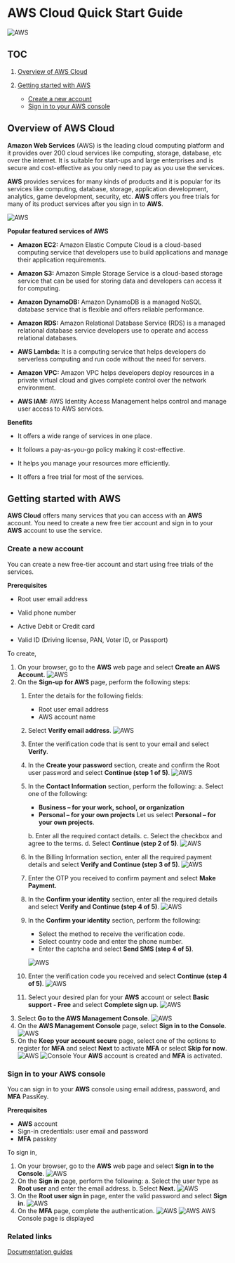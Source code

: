 
# AWS Cloud Quick Start Guide
![AWS](https://www.logo.wine/a/logo/Amazon_Web_Services/Amazon_Web_Services-Logo.wine.svg)

## TOC
1. [Overview of AWS Cloud](https://github.com/NagendraHV/markdown/blob/main/QSG_AWS_nagendra.md#overview-of-aws-cloud)
2. [Getting started with AWS](https://github.com/NagendraHV/markdown/edit/main/QSG_AWS_nagendra.md#getting-started-with-aws)

	* [Create a new account](https://github.com/NagendraHV/markdown/edit/main/QSG_AWS_nagendra.md#create-a-new-account)
	* [Sign in to your AWS console](https://github.com/NagendraHV/markdown/edit/main/QSG_AWS_nagendra.md#sign-in-to-your-aws-console)	
	
## Overview of AWS Cloud

**Amazon Web Services** (AWS) is the leading cloud computing platform and it provides over 200 cloud services like computing, storage, database, etc over the internet. It is suitable for start-ups and large enterprises and is secure and cost-effective as you only need to pay as you use the services.

**AWS** provides services for many kinds of products and it is popular for its services like computing, database, storage, application development, analytics, game development, security, etc. **AWS** offers you free trials for many of its product services after you sign in to **AWS**.

![AWS](https://github.com/NagendraHV/markdown/blob/b4f0fbc5ce355d41b8d9f46b408f79e0f80f36ba/images/graphoc.png)


**Popular featured services of AWS**

* **Amazon EC2:** Amazon Elastic Compute Cloud is a cloud-based computing service that developers use to build applications and manage their application requirements.

* **Amazon S3:** Amazon Simple Storage Service is a cloud-based storage service that can be used for storing data and developers can access it for computing.

* **Amazon DynamoDB:** Amazon  DynamoDB is a managed NoSQL database service that is flexible and offers reliable performance.

* **Amazon RDS:** Amazon Relational Database Service (RDS) is a managed relational database service developers use to operate and access relational databases.

* **AWS Lambda:**   It is  a  computing service that helps developers do serverless computing and run code without the need for servers.

* **Amazon VPC:** Amazon VPC helps developers deploy resources in a private virtual cloud and gives complete control over the network environment.

* **AWS IAM:** AWS Identity Access Management helps control and manage user access to AWS services.

**Benefits**

* It offers a wide range of services in one place.

* It follows a pay-as-you-go policy making it cost-effective.

* It helps you manage your resources more efficiently.

* It offers a free trial for most of the services.

## Getting started with AWS
**AWS  Cloud** offers many services that you can access with an **AWS** account. You need to create a new free tier account and sign in to your **AWS** account to use the service.
### Create a new account
You can create a new free-tier account and start using free trials of the services.

**Prerequisites**

*	Root user email address

*	Valid phone number

*	Active Debit or Credit card

*	Valid ID (Driving license, PAN, Voter ID, or Passport)


To create,

1. On your browser, go to the **AWS** web page and select **Create an AWS Account.**
![AWS](https://github.com/NagendraHV/markdown/blob/b8be5270ddd303c399283487bf445f93a674a532/images/AWS0.png)
3. On the **Sign-up** **for AWS** page, perform the following steps:
	1. Enter the details for the following fields:
		*	Root user email address
		*	AWS account name
	2. Select **Verify email address**.
![AWS](https://github.com/NagendraHV/markdown/blob/077ba938087a218dbc629459799c02fac6f68b62/images/aws1.png)
	4.  Enter the verification code that is sent to your email and select **Verify**.
	5. In the **Create your password** section, create and confirm the Root user password and select **Continue (step 1 of 5)**.
![AWS](https://github.com/NagendraHV/markdown/blob/077ba938087a218dbc629459799c02fac6f68b62/images/aws3.png)
	6. In the **Contact Information** section, perform the following:
		a. Select one of the following:
		*	**Business – for your work, school, or organization**
		*	**Personal – for your own projects**
Let us select **Personal – for your own projects**.	

		b. Enter all the required contact details. 
		c.    Select the checkbox and  agree to the terms.
		d.   Select **Continue (step 2 of 5)**.
		![AWS](https://github.com/NagendraHV/markdown/blob/077ba938087a218dbc629459799c02fac6f68b62/images/aws4.png)
		

	6.   In the Billing Information section, enter all the required payment details and select **Verify and Continue (step 3 of 5)**.
	![AWS](https://github.com/NagendraHV/markdown/blob/077ba938087a218dbc629459799c02fac6f68b62/images/aws5.png)
	7.   Enter the OTP you received to confirm payment and select **Make** **Payment.**
	8.  In the **Confirm your identity** section, enter all the required details and select **Verify and Continue (step 4 of 5)**.
![AWS](https://github.com/NagendraHV/markdown/blob/077ba938087a218dbc629459799c02fac6f68b62/images/aws6.png)
	9.  In the **Confirm your identity** section, perform the following:
		*   Select the method to receive the verification code.  
		*  Select country code and enter the phone number.
		* Enter the captcha and select **Send SMS (step 4 of 5)**. 

		 ![AWS](https://github.com/NagendraHV/markdown/blob/077ba938087a218dbc629459799c02fac6f68b62/images/AWS7.png)
	10.  Enter the verification code you received and select **Continue (step 4 of 5)**.
![AWS](https://github.com/NagendraHV/markdown/blob/077ba938087a218dbc629459799c02fac6f68b62/images/aws8.png)
	11.  Select your desired plan for your **AWS** account or select **Basic support - Free** and select **Complete sign up**.
![AWS](https://github.com/NagendraHV/markdown/blob/077ba938087a218dbc629459799c02fac6f68b62/images/aws9.png)
4.  Select **Go to the AWS Management Console**.
![AWS](https://github.com/NagendraHV/markdown/blob/077ba938087a218dbc629459799c02fac6f68b62/images/aws10.png)
5.  On the **AWS Management Console** page, select **Sign in to the Console**.
![AWS](https://github.com/NagendraHV/markdown/blob/077ba938087a218dbc629459799c02fac6f68b62/images/aws11.png)
6.  On the **Keep your account secure** page, select one of the options to register for **MFA** and select **Next** to activate **MFA** or select **Skip for now**.
![AWS](https://github.com/NagendraHV/markdown/blob/077ba938087a218dbc629459799c02fac6f68b62/images/MFA1.png)
![Console](https://github.com/NagendraHV/markdown/blob/077ba938087a218dbc629459799c02fac6f68b62/images/aws12.png)
Your **AWS** account is created and **MFA** is activated.	
	

### Sign in to your AWS console
You can sign in to your **AWS** console using email address, password, and **MFA** PassKey.

**Prerequisites**
*	**AWS** account
*	Sign-in credentials: user email and password
*	**MFA** passkey


To sign in,
1. On your browser, go to the **AWS** web page and select **Sign in to the Console**.
![AWS](https://github.com/NagendraHV/markdown/blob/077ba938087a218dbc629459799c02fac6f68b62/images/sign%20in0.png)
2. On the **Sign** **in** page, perform the following:
	a. Select the user type as **Root user** and enter the email address.
	b. Select **Next.**
	![AWS](https://github.com/NagendraHV/markdown/blob/077ba938087a218dbc629459799c02fac6f68b62/images/sign%20in2.png)
3.   On the **Root user sign** **in** page, enter the valid password and select **Sign** **in**.
![AWS](https://github.com/NagendraHV/markdown/blob/077ba938087a218dbc629459799c02fac6f68b62/images/sign%20in3.png)
4.  On the **MFA** page, complete the authentication.
![AWS](https://github.com/NagendraHV/markdown/blob/077ba938087a218dbc629459799c02fac6f68b62/images/sign%20in4.png)
![AWS](https://github.com/NagendraHV/markdown/blob/077ba938087a218dbc629459799c02fac6f68b62/images/aws12.png)
AWS Console page is displayed
### **Related links**
  [Documentation guides](https://docs.aws.amazon.com/?nc2=h_ql_exm_doc)
